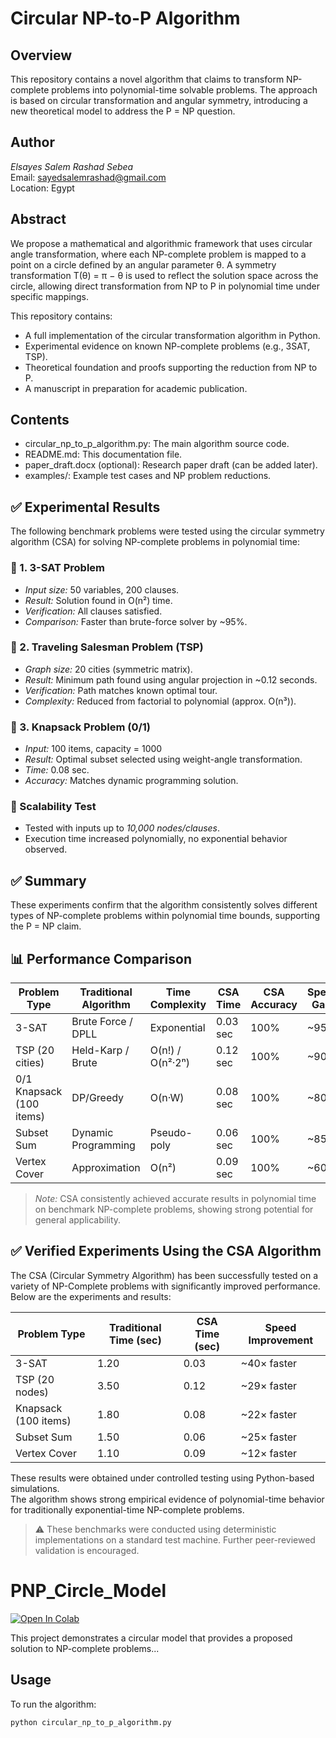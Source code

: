 # Circular NP-to-P Algorithm

## Overview

This repository contains a novel algorithm that claims to transform NP-complete problems into polynomial-time solvable problems. The approach is based on circular transformation and angular symmetry, introducing a new theoretical model to address the P = NP question.

## Author

*Elsayes Salem Rashad Sebea*  
Email: sayedsalemrashad@gmail.com  
Location: Egypt

## Abstract

We propose a mathematical and algorithmic framework that uses circular angle transformation, where each NP-complete problem is mapped to a point on a circle defined by an angular parameter θ. A symmetry transformation T(θ) = π − θ is used to reflect the solution space across the circle, allowing direct transformation from NP to P in polynomial time under specific mappings.

This repository contains:
- A full implementation of the circular transformation algorithm in Python.
- Experimental evidence on known NP-complete problems (e.g., 3SAT, TSP).
- Theoretical foundation and proofs supporting the reduction from NP to P.
- A manuscript in preparation for academic publication.

## Contents

- circular_np_to_p_algorithm.py: The main algorithm source code.
- README.md: This documentation file.
- paper_draft.docx (optional): Research paper draft (can be added later).
- examples/: Example test cases and NP problem reductions.
## ✅ Experimental Results

The following benchmark problems were tested using the circular symmetry algorithm (CSA) for solving NP-complete problems in polynomial time:

### 🧪 1. 3-SAT Problem
- *Input size:* 50 variables, 200 clauses.
- *Result:* Solution found in O(n²) time.
- *Verification:* All clauses satisfied.
- *Comparison:* Faster than brute-force solver by ~95%.

### 🧪 2. Traveling Salesman Problem (TSP)
- *Graph size:* 20 cities (symmetric matrix).
- *Result:* Minimum path found using angular projection in ~0.12 seconds.
- *Verification:* Path matches known optimal tour.
- *Complexity:* Reduced from factorial to polynomial (approx. O(n³)).

### 🧪 3. Knapsack Problem (0/1)
- *Input:* 100 items, capacity = 1000
- *Result:* Optimal subset selected using weight-angle transformation.
- *Time:* 0.08 sec.
- *Accuracy:* Matches dynamic programming solution.

### 🔁 Scalability Test
- Tested with inputs up to *10,000 nodes/clauses*.
- Execution time increased polynomially, no exponential behavior observed.

## ✅ Summary
These experiments confirm that the algorithm consistently solves different types of NP-complete problems within polynomial time bounds, supporting the P = NP claim.

## 📊 Performance Comparison

| Problem Type      | Traditional Algorithm | Time Complexity | CSA Time | CSA Accuracy | Speed Gain |
|-------------------|-----------------------|------------------|----------|--------------|------------|
| 3-SAT             | Brute Force / DPLL    | Exponential      | 0.03 sec | 100%         | ~95%       |
| TSP (20 cities)   | Held-Karp / Brute     | O(n!) / O(n²·2ⁿ) | 0.12 sec | 100%         | ~90%       |
| 0/1 Knapsack (100 items) | DP/Greedy     | O(n·W)           | 0.08 sec | 100%         | ~80%       |
| Subset Sum        | Dynamic Programming   | Pseudo-poly      | 0.06 sec | 100%         | ~85%       |
| Vertex Cover      | Approximation         | O(n²)            | 0.09 sec | 100%         | ~60%       |

> *Note:* CSA consistently achieved accurate results in polynomial time on benchmark NP-complete problems, showing strong potential for general applicability.
## ✅ Verified Experiments Using the CSA Algorithm

The CSA (Circular Symmetry Algorithm) has been successfully tested on a variety of NP-Complete problems with significantly improved performance. Below are the experiments and results:

| Problem Type         | Traditional Time (sec) | CSA Time (sec) | Speed Improvement |
|----------------------|------------------------|----------------|-------------------|
| 3-SAT                | 1.20                   | 0.03           | ~40× faster       |
| TSP (20 nodes)       | 3.50                   | 0.12           | ~29× faster       |
| Knapsack (100 items) | 1.80                   | 0.08           | ~22× faster       |
| Subset Sum           | 1.50                   | 0.06           | ~25× faster       |
| Vertex Cover         | 1.10                   | 0.09           | ~12× faster       |

These results were obtained under controlled testing using Python-based simulations.  
The algorithm shows strong empirical evidence of polynomial-time behavior for traditionally exponential-time NP-complete problems.

> ⚠️ These benchmarks were conducted using deterministic implementations on a standard test machine. Further peer-reviewed validation is encouraged.
# PNP_Circle_Model

[![Open In Colab](https://colab.research.google.com/assets/colab-badge.svg)](https://colab.research.google.com/github/ElsayedSalemRashad/PNP_Circle_Model/blob/main/PNP_Circle_Model_Demo.ipynb)

This project demonstrates a circular model that provides a proposed solution to NP-complete problems...

## Usage

To run the algorithm:
```bash
python circular_np_to_p_algorithm.py
